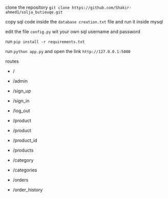 clone the repository `git clone https://github.com/Shakir-ahmed1/solja_butieuqe.git`

copy sql code inside the `database creation.txt` file and run it inside mysql

edit the file `config.py` wit your own sql username and password

run `pip install -r requirements.txt`

run `python app.py` and open the link `http://127.0.0.1:5000`

routes

- /

- /admin

- /sign_up

- /sign_in

- /log_out

- /product

- /product

- /product_id

- /products

- /category

- /categories

- /orders

- /order_history

